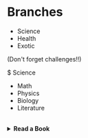 # Branches
- Science
- Health
- Exotic

(Don't forget challenges!!)

$ Science
- Math
- Physics
- Biology
- Literature

<br>

<details>
<summary> <b>Read a Book</b> </summary>

 Q. Name: Read a Book I <br> 
 Q. Description: First time, eh? <br> 
 Q. Requirments: Read 1 book. <br>

<br>

*Q. Name* Read a Book II <br>
*Q. Description* Three books. It's not too hard, is it? <br>
*Q. Requirments* {Read a Book II}; Read 3 books. <br>

<br>

*Q. Name* Read a Book III <br>
*Q. Description* Oh, already 6? They grow so fast! <br>
*Q. Requirments* {Read a Book II}; Read 6 books. <br>

<br>

*Q. Name* Read a Book IV <br>
*Q. Description*  <br>
*Q. Requirments* {Read a Book III}; Read 10 books. <br>

<br>

*Q. Name* Read a Book V <br>
*Q. Description*  <br>
*Q. Requirments* {Read a Book IV}; Read 15 books. <br>

<br>

*Q. Name* Read a Book VI <br>
*Q. Description*  <br>
*Q. Requirments* {Read a Book V}; Read 21 books. <br>

<br>

*Q. Name* Read a Book VII <br>
*Q. Description*  <br>
*Q. Requirments* {Read a Book VI}; Read 28 books. <br>

<br>

*Q. Name* Read a Book VIII <br>
*Q. Description*  <br>
*Q. Requirments* {Read a Book VII}; Read 36 books. <br>

<br>

*Q. Name* Read a Book IX <br>
*Q. Description*  <br>
*Q. Requirments* {Read a Book VIII}; Read 45 books. <br>

<br>

*Q. Name* Read a Book X <br>
*Q. Description* Not too sore, are you? <br>
*Q. Requirments* {Read a Book IX}; Read 55 books. <br>

</details>

